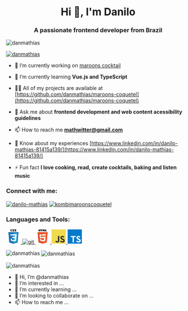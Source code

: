 <h1 align="center">Hi 👋, I'm Danilo</h1>
<h3 align="center">A passionate frontend developer from Brazil</h3>

<p align="left"> <img src="https://komarev.com/ghpvc/?username=danmathias&label=Profile%20views&color=0e75b6&style=flat" alt="danmathias" /> </p>

<p align="left"> <a href="https://github.com/ryo-ma/github-profile-trophy"><img src="https://github-profile-trophy.vercel.app/?username=danmathias" alt="danmathias" /></a> </p>

- 🔭 I’m currently working on [maroons cocktail](https://github.com/danmathias/maroons-coquetel)

- 🌱 I’m currently learning **Vue.js and TypeScript**

- 👨‍💻 All of my projects are available at [https://github.com/danmathias/maroons-coquetel](https://github.com/danmathias/maroons-coquetel)

- 💬 Ask me about **frontend development and web content acessibility guidelines**

- 📫 How to reach me **mathwitter@gmail.com**

- 📄 Know about my experiences [https://www.linkedin.com/in/danilo-mathias-81415a139/](https://www.linkedin.com/in/danilo-mathias-81415a139/)

- ⚡ Fun fact **I love cooking, read, create cocktails, baking and listen music**

<h3 align="left">Connect with me:</h3>
<p align="left">
<a href="https://linkedin.com/in/danilo-mathias" target="blank"><img align="center" src="https://raw.githubusercontent.com/rahuldkjain/github-profile-readme-generator/master/src/images/icons/Social/linked-in-alt.svg" alt="danilo-mathias" height="30" width="40" /></a>
<a href="https://instagram.com/kombimaroonscoquetel" target="blank"><img align="center" src="https://raw.githubusercontent.com/rahuldkjain/github-profile-readme-generator/master/src/images/icons/Social/instagram.svg" alt="kombimaroonscoquetel" height="30" width="40" /></a>
</p>

<h3 align="left">Languages and Tools:</h3>
<p align="left"> <a href="https://www.w3schools.com/css/" target="_blank" rel="noreferrer"> <img src="https://raw.githubusercontent.com/devicons/devicon/master/icons/css3/css3-original-wordmark.svg" alt="css3" width="40" height="40"/> </a> <a href="https://git-scm.com/" target="_blank" rel="noreferrer"> <img src="https://www.vectorlogo.zone/logos/git-scm/git-scm-icon.svg" alt="git" width="40" height="40"/> </a> <a href="https://www.w3.org/html/" target="_blank" rel="noreferrer"> <img src="https://raw.githubusercontent.com/devicons/devicon/master/icons/html5/html5-original-wordmark.svg" alt="html5" width="40" height="40"/> </a> <a href="https://developer.mozilla.org/en-US/docs/Web/JavaScript" target="_blank" rel="noreferrer"> <img src="https://raw.githubusercontent.com/devicons/devicon/master/icons/javascript/javascript-original.svg" alt="javascript" width="40" height="40"/> </a> <a href="https://www.typescriptlang.org/" target="_blank" rel="noreferrer"> <img src="https://raw.githubusercontent.com/devicons/devicon/master/icons/typescript/typescript-original.svg" alt="typescript" width="40" height="40"/> </a> </p>

<p><img align="left" src="https://github-readme-stats.vercel.app/api/top-langs?username=danmathias&show_icons=true&locale=en&layout=compact" alt="danmathias" /></p>

<p>&nbsp;<img align="center" src="https://github-readme-stats.vercel.app/api?username=danmathias&show_icons=true&locale=en" alt="danmathias" /></p>

<p><img align="center" src="https://github-readme-streak-stats.herokuapp.com/?user=danmathias&" alt="danmathias" /></p>



- 👋 Hi, I’m @danmathias
- 👀 I’m interested in ...
- 🌱 I’m currently learning ...
- 💞️ I’m looking to collaborate on ...
- 📫 How to reach me ...

<!---
danmathias/danmathias is a ✨ special ✨ repository because its `README.md` (this file) appears on your GitHub profile.
You can click the Preview link to take a look at your changes.
--->
